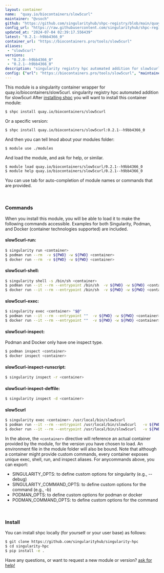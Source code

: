 ```yaml
---
layout: container
name:  "quay.io/biocontainers/slow5curl"
maintainer: "@vsoch"
github: "https://github.com/singularityhub/shpc-registry/blob/main/quay.io/biocontainers/slow5curl/container.yaml"
config_url: "https://raw.githubusercontent.com/singularityhub/shpc-registry/main/quay.io/biocontainers/slow5curl/container.yaml"
updated_at: "2024-07-04 02:39:17.556439"
latest: "0.2.1--h9bb4366_0"
container_url: "https://biocontainers.pro/tools/slow5curl"
aliases:
 - "slow5curl"
versions:
 - "0.2.0--h9bb4366_0"
 - "0.2.1--h9bb4366_0"
description: "singularity registry hpc automated addition for slow5curl"
config: {"url": "https://biocontainers.pro/tools/slow5curl", "maintainer": "@vsoch", "description": "singularity registry hpc automated addition for slow5curl", "latest": {"0.2.1--h9bb4366_0": "sha256:da3b9817c5bd6cf4a510b00bab17380055a0730808ea2e4f11dd5d588186b8ea"}, "tags": {"0.2.0--h9bb4366_0": "sha256:591438316c6fa7ffd31bea7f30450160206d8fadc4ea639aaa192b44a1a67426", "0.2.1--h9bb4366_0": "sha256:da3b9817c5bd6cf4a510b00bab17380055a0730808ea2e4f11dd5d588186b8ea"}, "docker": "quay.io/biocontainers/slow5curl", "aliases": {"slow5curl": "/usr/local/bin/slow5curl"}}
---
```


This module is a singularity container wrapper for quay.io/biocontainers/slow5curl.
singularity registry hpc automated addition for slow5curl
After [installing shpc](#install) you will want to install this container module:


```bash
$ shpc install quay.io/biocontainers/slow5curl
```

Or a specific version:

```bash
$ shpc install quay.io/biocontainers/slow5curl:0.2.1--h9bb4366_0
```

And then you can tell lmod about your modules folder:

```bash
$ module use ./modules
```

And load the module, and ask for help, or similar.

```bash
$ module load quay.io/biocontainers/slow5curl/0.2.1--h9bb4366_0
$ module help quay.io/biocontainers/slow5curl/0.2.1--h9bb4366_0
```

You can use tab for auto-completion of module names or commands that are provided.

<br>

### Commands

When you install this module, you will be able to load it to make the following commands accessible.
Examples for both Singularity, Podman, and Docker (container technologies supported) are included.

#### slow5curl-run:

```bash
$ singularity run <container>
$ podman run --rm  -v ${PWD} -w ${PWD} <container>
$ docker run --rm  -v ${PWD} -w ${PWD} <container>
```

#### slow5curl-shell:

```bash
$ singularity shell -s /bin/sh <container>
$ podman run --it --rm --entrypoint /bin/sh  -v ${PWD} -w ${PWD} <container>
$ docker run --it --rm --entrypoint /bin/sh  -v ${PWD} -w ${PWD} <container>
```

#### slow5curl-exec:

```bash
$ singularity exec <container> "$@"
$ podman run --it --rm --entrypoint ""  -v ${PWD} -w ${PWD} <container> "$@"
$ docker run --it --rm --entrypoint ""  -v ${PWD} -w ${PWD} <container> "$@"
```

#### slow5curl-inspect:

Podman and Docker only have one inspect type.

```bash
$ podman inspect <container>
$ docker inspect <container>
```

#### slow5curl-inspect-runscript:

```bash
$ singularity inspect -r <container>
```

#### slow5curl-inspect-deffile:

```bash
$ singularity inspect -d <container>
```


#### slow5curl

```bash
$ singularity exec <container> /usr/local/bin/slow5curl
$ podman run --it --rm --entrypoint /usr/local/bin/slow5curl   -v ${PWD} -w ${PWD} <container> -c " $@"
$ docker run --it --rm --entrypoint /usr/local/bin/slow5curl   -v ${PWD} -w ${PWD} <container> -c " $@"
```



In the above, the `<container>` directive will reference an actual container provided
by the module, for the version you have chosen to load. An environment file in the
module folder will also be bound. Note that although a container
might provide custom commands, every container exposes unique exec, shell, run, and
inspect aliases. For anycommands above, you can export:

 - SINGULARITY_OPTS: to define custom options for singularity (e.g., --debug)
 - SINGULARITY_COMMAND_OPTS: to define custom options for the command (e.g., -b)
 - PODMAN_OPTS: to define custom options for podman or docker
 - PODMAN_COMMAND_OPTS: to define custom options for the command

<br>

### Install

You can install shpc locally (for yourself or your user base) as follows:

```bash
$ git clone https://github.com/singularityhub/singularity-hpc
$ cd singularity-hpc
$ pip install -e .
```

Have any questions, or want to request a new module or version? [ask for help!](https://github.com/singularityhub/singularity-hpc/issues)